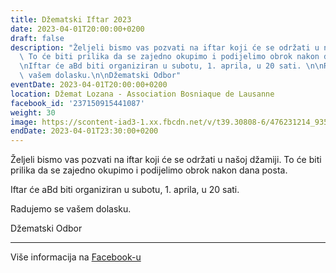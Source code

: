 ```yaml
---
title: Džematski Iftar 2023
date: 2023-04-01T20:00:00+0200
draft: false
description: "Željeli bismo vas pozvati na iftar koji će se održati u našoj džamiji.\
  \ To će biti prilika da se zajedno okupimo i podijelimo obrok nakon dana posta.\n\
  \nIftar će aBd biti organiziran u subotu, 1. aprila, u 20 sati. \n\nRadujemo se\
  \ vašem dolasku.\n\nDžematski Odbor"
eventDate: 2023-04-01T20:00:00+0200
location: Džemat Lozana - Association Bosniaque de Lausanne
facebook_id: '237150915441087'
weight: 30
image: https://scontent-iad3-1.xx.fbcdn.net/v/t39.30808-6/476231214_935500385377228_3500090740640109385_n.jpg?_nc_cat=101&ccb=1-7&_nc_sid=9e60e4&_nc_ohc=0Ym_bkgharsQ7kNvwFB1MRK&_nc_oc=Adlc0JhkIw144O5WXGcVNC4R44godSVv8xfZNjelYUmjw1YawaHldpYZu0ozlMENvmM&_nc_zt=23&_nc_ht=scontent-iad3-1.xx&edm=ABTKTjYEAAAA&_nc_gid=XVr40dKFFstXdtiXQNacIg&oh=00_AfVe8l1_O302wuJBwKIwBfbZTRC-wOksJAeD7nbgTnY7lA&oe=68A08B5A
endDate: 2023-04-01T23:30:00+0200
---
```


Željeli bismo vas pozvati na iftar koji će se održati u našoj džamiji. To će biti prilika da se zajedno okupimo i podijelimo obrok nakon dana posta.

Iftar će aBd biti organiziran u subotu, 1. aprila, u 20 sati. 

Radujemo se vašem dolasku.

Džematski Odbor

---

Više informacija na [Facebook-u](https://facebook.com/events/237150915441087)